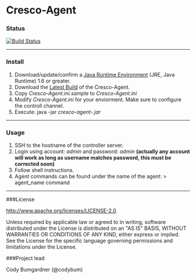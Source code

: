 Cresco-Agent
=========================

### Status
[![Build Status](http://128.163.188.129:9998/buildStatus/icon?job=Cresco-Agent)](http://128.163.188.129:9998/job/Cresco-Agent/)

---
### Install

1. Download/update/confirm a [Java Runtime Environment](http://www.oracle.com/technetwork/java/javase/overview/index.html) (JRE, Java Runtime) 1.6 or greater.
2. Download the [Latest Build](http://128.163.188.129:9998/job/Cresco-Agent/lastSuccessfulBuild/com.researchworx.cresco$cresco-agent/) of the Cresco-Agent. 
3. Copy _Cresco-Agent.ini.sample_ to _Cresco-Agent.ini_
4. Modify _Cresco-Agent.ini_ for your enviorment.  Make sure to configure the controll channel.
5. Execute: java -jar  _cresco-agent-<version>.jar_ 

---

### Usage

1. SSH to the hostname of the controller server.
2. Login using account: _admin_ and password: _admin_ **(actually any account will work as long as username matches password, this must be corrected soon)**
3. Follow shell instructions.
4. Agent commands can be found under the name of the agent: > agent_name command

---

###License

http://www.apache.org/licenses/LICENSE-2.0

Unless required by applicable law or agreed to in writing, software distributed under the License is distributed on an "AS IS" BASIS, WITHOUT WARRANTIES OR CONDITIONS OF ANY KIND, either express or implied. See the License for the specific language governing permissions and limitations under the License.

###Project lead

Cody Bumgardner (@codybum)
